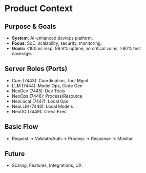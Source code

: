 # Product Context

## Purpose & Goals
- **System:** AI-enhanced dev/ops platform.
- **Focus:** SoC, scalability, security, monitoring.
- **Goals:** <100ms resp, 99.9% uptime, no critical vulns, >90% test coverage.

## Server Roles (Ports)
- Core (7443): Coordination, Tool Mgmt
- LLM (7444): Model Ops, Code Gen
- NeoDev (7445): Dev Tools
- NeoOps (7446): Process/Resource
- NeoLocal (7447): Local Ops
- NeoLLM (7448): Local Models
- NeoDO (7449): Direct Exec

## Basic Flow
- Request -> Validate/Auth -> Process -> Response -> Monitor

## Future
- Scaling, Features, Integrations, UX. 